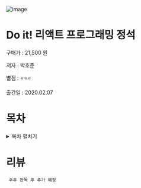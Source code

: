 ![image](https://github.com/al1kite/dev-book-I-ever-read/assets/102217402/c6441774-e859-4848-a1a0-b1fbb3d07f52)


# Do it! 리액트 프로그래밍 정석

구매가 : 21,500 원 

저자 : 박호준 

별점 : ⭐⭐⭐

출간일 : 2020.02.07

# 목차

<details>
<summary> 목차 펼치기 </summary>

## 첫째마당 리액트 시작하기

###  _01 리액트 시작하기

__01-1 리액트의 정체를 알아보자!

__01-2 리액트 개발 환경 설치하기

__01-3 리액트 앱 수정하기

### _02 리액트 ES6 문법 엑기스

__02-1 템플릿 문자열

__02-2 전개 연산자

__02-3 가변 변수와 불변 변수

__02-4 클래스

__02-5 화살표 함수

__02-6 객체 확장 표현식과 구조 분해 할당

__02-7 라이브러리 의존성 관리

__02-8 배열 함수

__02-9 비동기 함수

__02-10 디바운스와 스로틀

### _03 리액트 컴포넌트

__03-1 컴포넌트를 표현하는 JSX

__03-2 컴포넌트와 구성 요소

__03-3 컴포넌트에 데이터를 전달하는 프로퍼티

__03-4 컴포넌트 상태 관리하기

__03-5 컴포넌트의 생명주기

__03-6 클래스형 컴포넌트

__03-7 함수형 컴포넌트

__03-8 배열 컴포넌트

__03-9 컴포넌트에서 콜백 함수와 이벤트 처리하기

__03-10 Input 컴포넌트 만들면서 복습하기

### _04 에어비앤비 디자인 시스템 따라 하기

__04-1 비주얼 테스트로 더 쉽게 개발하기

__04-2 CSS로 컴포넌트 스타일 적용하기

__04-3 스타일 컴포넌트 만들기

__04-4 테스트 위주 개발 방법 사용해 보기

__04-5 CheckBox 컴포넌트 만들면서 복습하기

## 둘째마당 리액트 고급 기술 따라 하기

### _05 하이어오더 컴포넌트

__05-1 커링과 조합 개념 공부하기

__05-2 하이어오더 컴포넌트 기초 개념 공부하기

__05-3 하이어오더 컴포넌트 라이브러리 사용하기

__05-4 다중 하이어오더 컴포넌트 사용하기

__05-5 필수 입력 항목 표시 기능 추가하며 하이어오더 컴포넌트 복습하기

### _06 컨텍스트로 데이터 관리하기

__06-1 컨텍스트의 기초 개념 알아보기

__06-2 컨텍스트 제대로 사용하기

__06-3 컨텍스트 API 활용하기

__06-4 컨텍스트로 모달 만들기

__06-5 입력 폼 만들며 컨텍스트 복습하기

### _07 리덕스로 데이터 관리하기

__07-1 리덕스 기초 알아보기

__07-2 액션과 리듀서의 관계 알아보기

__07-3 그래프 데이터베이스 도입하기

__07-4 데이터를 위한 컴포넌트 알아보기

__07-5 검색 기능 만들면서 리덕스 복습하기

## 셋째마당 리액트 실무 개발하기

_08 가상 코인 거래소 만들기

__08-1 가상 코인 거래소 살펴보기

__08-2 가상 코인 거래소의 공용 컴포넌트 만들기

__08-3 프로젝트 구성하기

### _09 원격 데이터 연결하기

__09-1 가상 데이터 서버 설정하기

__09-2 데이터 요청을 위한 axios 라이브러리 도입하기

__09-3 가상 코인 거래소에 리덕스 적용하기

__09-4 가상 코인 거래소에 검색 기능 추가하기

__09-5 가상 코인 거래 기능 추가하며 마무리하기

### _10 리덕스 고급 기능 활용하기

__10-1 미들웨어 기초 알아보기

__10-2 redux-thunk와 비동기 제어

__10-3 서버 지연 처리와 오류 표시하기

__10-4 미들웨어로 알림 메시지 띄우기

__10-5 코인 거래 알림 효과 추가하며 마무리하기

### _11 에어비앤비 개발 방식으로 비동기 제어하기

__11-1 redux-pack 미들웨어로 비동기 제어하기

__11-2 대용량 데이터 효율적으로 처리하기

__11-3 셀렉터로 스토어 데이터 변환하기

__11-4 axios 호출 작업 모듈화하기

__11-5 회원 가입 기능 추가하며 마무리하기

### _12 리액트 라우터 적용하기

__12-1 싱글 페이지 애플리케이션

__12-2 리액트 라우터 구성하기

__12-3 주소와 리덕스 연결하기

### 에어비앤비 개발자의 비밀 레시피

__레시피 1 코드 스플릿팅 기법으로 bundle.js 크기 줄이기

__레시피 2 파이어베이스에 가상 코인 거래소 배포하기

__레시피 3 서버 사이드 렌더링 도입하기

__레시피 4 next.js 서버로 구동되는 서비스 배포하기

__레시피 5 파이어베이스 DB 연결하기

</details>

# 리뷰

```agsl
 추후 완독 후 추가 예정
```

